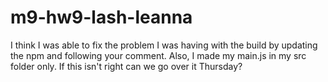 # m9-hw9-lash-leanna

I think I was able to fix the problem I was having with the build by updating the npm and following your comment. Also, I made my main.js in my src folder only. If this isn't right can we go over it Thursday? 

